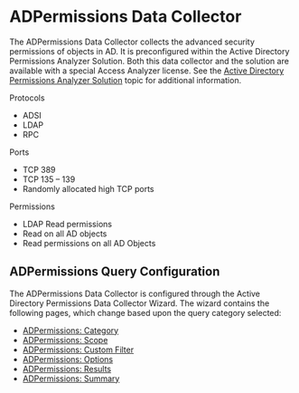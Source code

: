 # ADPermissions Data Collector

The ADPermissions Data Collector collects the advanced security permissions of objects in AD. It is preconfigured within the Active Directory Permissions Analyzer Solution. Both this data collector and the solution are available with a special Access Analyzer license. See the [Active Directory Permissions Analyzer Solution](/docs/accessanalyzer/enterpriseauditor/solutions/activedirectorypermissionsanalyzer/overview.md) topic for additional information.

Protocols

- ADSI
- LDAP
- RPC

Ports

- TCP 389
- TCP 135 – 139
- Randomly allocated high TCP ports

Permissions

- LDAP Read permissions
- Read on all AD objects
- Read permissions on all AD Objects

## ADPermissions Query Configuration

The ADPermissions Data Collector is configured through the Active Directory Permissions Data Collector Wizard. The wizard contains the following pages, which change based upon the query category selected:

- [ADPermissions: Category](/docs/accessanalyzer/enterpriseauditor/admin/datacollector/adpermissions/category.md)
- [ADPermissions: Scope](/docs/accessanalyzer/enterpriseauditor/admin/datacollector/adpermissions/scope.md)
- [ADPermissions: Custom Filter](/docs/accessanalyzer/enterpriseauditor/admin/datacollector/adpermissions/customfilter.md)
- [ADPermissions: Options](/docs/accessanalyzer/enterpriseauditor/admin/datacollector/adpermissions/options.md)
- [ADPermissions: Results](/docs/accessanalyzer/enterpriseauditor/admin/datacollector/adpermissions/results.md)
- [ADPermissions: Summary](/docs/accessanalyzer/enterpriseauditor/admin/datacollector/adpermissions/summary.md)
